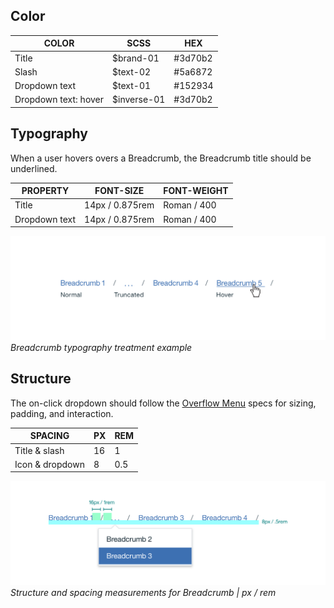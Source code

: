 ## Color

| COLOR      | SCSS      | HEX      |
|----------  |----------|-----------|
| Title      | $brand-01| #3d70b2   |
| Slash      | $text-02 | #5a6872   |
| Dropdown text  | $text-01  | #152934   |
| Dropdown text: hover  | $inverse-01| #3d70b2   |

## Typography

When a user hovers overs a Breadcrumb, the Breadcrumb title should be underlined.

| PROPERTY | FONT-SIZE    | FONT-WEIGHT  |
|------------|-----------------|--------------|
| Title      | 14px / 0.875rem | Roman / 400  |
| Dropdown text | 14px / 0.875rem | Roman / 400  |

![Breadcrumb typography treatment example](images/breadcrumb-style-1.png)
_Breadcrumb typography treatment example_

## Structure

The on-click dropdown should follow the [Overflow Menu](/components/overflow-menu) specs for sizing, padding, and interaction. 

| SPACING         | PX | REM |
|-----------------|----|-----|
| Title & slash   | 16 | 1   |
| Icon & dropdown | 8  | 0.5 |

![Truncated breadcrumb dropdown example](images/breadcrumb-style-2.png)
_Structure and spacing measurements for Breadcrumb | px / rem_
